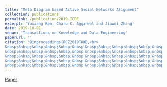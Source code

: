 ```yaml
---
title: "Meta Diagram based Active Social Networks Alignment"
collection: publications
permalink: /publication/2019-ICDE
excerpt: 'Yuxiang Ren, Charu C. Aggarwal and Jiawei Zhang'
date: 2019-10-01
venue: 'Transactions on Knowledge and Data Engineering'
paperurl: ''
citation: '@inproceedings{RCZ2019TKDE,<br>  
&nbsp;&nbsp;&nbsp;&nbsp;&nbsp;&nbsp;&nbsp;&nbsp;&nbsp;&nbsp;&nbsp;&nbsp;&nbsp;&nbsp;&nbsp;&nbsp;&nbsp;&nbsp;title={ActiveIter: Meta Diagram based Active Learning in Social Networks Alignment.},<br> 
&nbsp;&nbsp;&nbsp;&nbsp;&nbsp;&nbsp;&nbsp;&nbsp;&nbsp;&nbsp;&nbsp;&nbsp;&nbsp;&nbsp;&nbsp;&nbsp;&nbsp;&nbsp;author={Yuxiang Ren, Charu C. Aggarwal and Jiawei Zhang.},<br>  
&nbsp;&nbsp;&nbsp;&nbsp;&nbsp;&nbsp;&nbsp;&nbsp;&nbsp;&nbsp;&nbsp;&nbsp;&nbsp;&nbsp;&nbsp;&nbsp;&nbsp;&nbsp;booktitle={Transactions on Knowledge and Data Engineering},<br>  
&nbsp;&nbsp;&nbsp;&nbsp;&nbsp;&nbsp;&nbsp;&nbsp;&nbsp;&nbsp;&nbsp;&nbsp;&nbsp;&nbsp;&nbsp;&nbsp;&nbsp;&nbsp;year={2019}<br>  
&nbsp;&nbsp;&nbsp;&nbsp;&nbsp;&nbsp;&nbsp;&nbsp;&nbsp;&nbsp;&nbsp;&nbsp;&nbsp;&nbsp;&nbsp;&nbsp;&nbsp;&nbsp;}'
---
```

[Paper](http://yuxiangren.github.io/files/TKDE2019.pdf)



